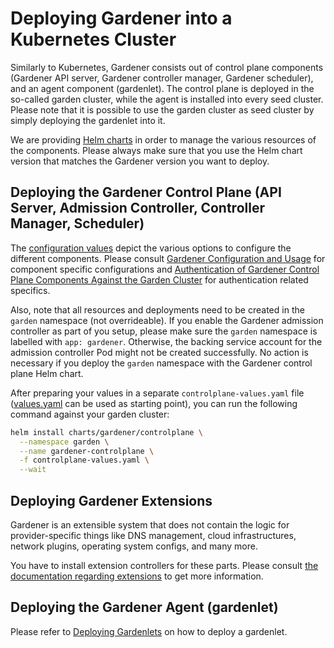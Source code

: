 # Deploying Gardener into a Kubernetes Cluster

Similarly to Kubernetes, Gardener consists out of control plane components (Gardener API server, Gardener controller manager, Gardener scheduler), and an agent component (gardenlet).
The control plane is deployed in the so-called garden cluster, while the agent is installed into every seed cluster.
Please note that it is possible to use the garden cluster as seed cluster by simply deploying the gardenlet into it.

We are providing [Helm charts](../../charts/gardener) in order to manage the various resources of the components.
Please always make sure that you use the Helm chart version that matches the Gardener version you want to deploy.

## Deploying the Gardener Control Plane (API Server, Admission Controller, Controller Manager, Scheduler)

The [configuration values](../../charts/gardener/controlplane/values.yaml) depict the various options to configure the different components.
Please consult [Gardener Configuration and Usage](../usage/configuration.md) for component specific configurations and [Authentication of Gardener Control Plane Components Against the Garden Cluster](./authentication_gardener_control_plane.md) for authentication related specifics.

Also, note that all resources and deployments need to be created in the `garden` namespace (not overrideable).
If you enable the Gardener admission controller as part of you setup, please make sure the `garden` namespace is labelled with `app: gardener`.
Otherwise, the backing service account for the admission controller Pod might not be created successfully.
No action is necessary if you deploy the `garden` namespace with the Gardener control plane Helm chart.

After preparing your values in a separate `controlplane-values.yaml` file ([values.yaml](../../charts/gardener/controlplane/values.yaml) can be used as starting point), you can run the following command against your garden cluster:

```bash
helm install charts/gardener/controlplane \
  --namespace garden \
  --name gardener-controlplane \
  -f controlplane-values.yaml \
  --wait
```

## Deploying Gardener Extensions

Gardener is an extensible system that does not contain the logic for provider-specific things like DNS management, cloud infrastructures, network plugins, operating system configs, and many more.

You have to install extension controllers for these parts.
Please consult [the documentation regarding extensions](../extensions/overview.md) to get more information.

## Deploying the Gardener Agent (gardenlet)

Please refer to [Deploying Gardenlets](./deploy_gardenlet.md) on how to deploy a gardenlet.